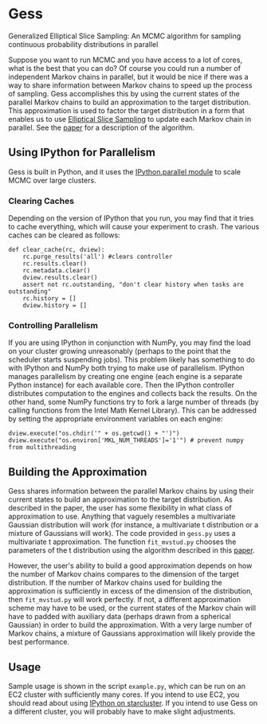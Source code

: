 # Gess

Generalized Elliptical Slice Sampling: An MCMC algorithm for sampling continuous probability distributions in parallel

Suppose you want to run MCMC and you have access to a lot of cores, what is the best that you can do? Of course you could run a number of independent Markov chains in parallel, but it would be nice if there was a way to share information between Markov chains to speed up the process of sampling. Gess accomplishes this by using the current states of the parallel Markov chains to build an approximation to the target distribution. This approximation is used to factor the target distribution in a form that enables us to use [Elliptical Slice Sampling](http://arxiv.org/pdf/1001.0175v2.pdf) to update each Markov chain in parallel. See the [paper](http://arxiv.org/pdf/1210.7477v2.pdf) for a description of the algorithm.

## Using IPython for Parallelism

Gess is built in Python, and it uses the [IPython.parallel module](http://ipython.org/ipython-doc/dev/parallel/) to scale MCMC over large clusters.

### Clearing Caches

Depending on the version of IPython that you run, you may find that it tries to cache everything, which will cause your experiment to crash. The various caches can be cleared as follows:

    def clear_cache(rc, dview):
        rc.purge_results('all') #clears controller
        rc.results.clear()
        rc.metadata.clear()
        dview.results.clear()
        assert not rc.outstanding, "don't clear history when tasks are outstanding"
        rc.history = []
        dview.history = []

### Controlling Parallelism

If you are using IPython in conjunction with NumPy, you may find the load on your cluster growing unreasonably (perhaps to the point that the scheduler starts suspending jobs). This problem likely has something to do with IPython and NumPy both trying to make use of parallelism. IPython manages parallelism by creating one engine (each engine is a separate Python instance) for each available core. Then the IPython controller distributes computation to the engines and collects back the results. On the other hand, some NumPy functions try to fork a large number of threads (by calling functions from the Intel Math Kernel Library). This can be addressed by setting the appropriate environment variables on each engine:

    dview.execute("os.chdir('" + os.getcwd() + "')")
    dview.execute("os.environ['MKL_NUM_THREADS']='1'") # prevent numpy from multithreading


## Building the Approximation

Gess shares information between the parallel Markov chains by using their current states to build an approximation to the target distribution. As described in the paper, the user has some flexibility in what class of approximation to use. Anything that vaguely resembles a multivariate Gaussian distribution will work (for instance, a multivariate t distribution or a mixture of Gaussians will work). The code provided in `gess.py` uses a multivariate t approximation. The function `fit_mvstud.py` chooses the parameters of the t distribution using the algorithm described in this [paper](http://www3.stat.sinica.edu.tw/statistica/oldpdf/a5n12.pdf).

However, the user's ability to build a good approximation depends on how the number of Markov chains compares to the dimension of the target distribution. If the number of Markov chains used for building the approximation is sufficiently in excess of the dimension of the distribution, then `fit_mvstud.py` will work perfectly. If not, a different approximation scheme may have to be used, or the current states of the Markov chain will have to padded with auxiliary data (perhaps drawn from a spherical Gaussian) in order to build the approximation. With a very large number of Markov chains, a mixture of Gaussians approximation will likely provide the best performance.

## Usage

Sample usage is shown in the script `example.py`, which can be run on an EC2 cluster with sufficiently many cores. If you intend to use EC2, you should read about using [IPython on starcluster](http://star.mit.edu/cluster/docs/0.93.3/plugins/ipython.html). If you intend to use Gess on a different cluster, you will probably have to make slight adjustments.